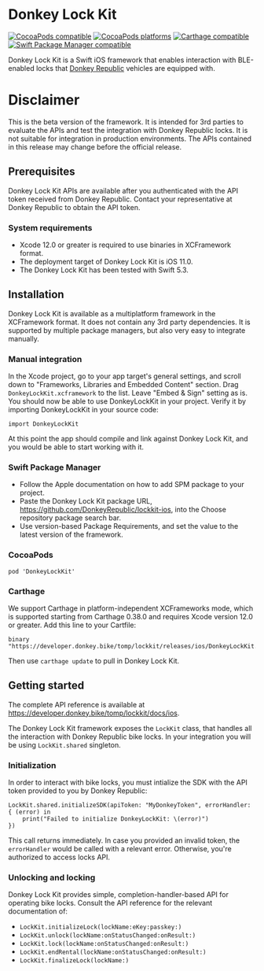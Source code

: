 # Donkey Lock Kit

[![CocoaPods compatible](https://img.shields.io/cocoapods/v/DonkeyLockKit.svg)](https://img.shields.io/cocoapods/v/DonkeyLockKit.svg)
[![CocoaPods platforms](https://img.shields.io/cocoapods/p/DonkeyLockKit.svg)](https://img.shields.io/cocoapods/p/DonkeyLockKit.svg)
[![Carthage compatible](https://img.shields.io/badge/Carthage-compatible-success)](https://github.com/Carthage/Carthage)
[![Swift Package Manager compatible](https://img.shields.io/badge/SPM-compatible-success)](https://swift.org/package-manager/)


Donkey Lock Kit is a Swift iOS framework that enables interaction with
BLE-enabled locks that [Donkey Republic](https://donkey.bike) vehicles are
equipped with.

# Disclaimer

This is the beta version of the framework. It is intended for 3rd parties to
evaluate the APIs and test the integration with Donkey Republic locks. It is
not suitable for integration in production environments. The APIs contained in
this release may change before the official release.


## Prerequisites

Donkey Lock Kit APIs are available after you authenticated with the API token
received from Donkey Republic. Contact your representative at Donkey Republic
to obtain the API token.

### System requirements

* Xcode 12.0 or greater is required to use binaries in XCFramework format.
* The deployment target of Donkey Lock Kit is iOS 11.0.
* The Donkey Lock Kit has been tested with Swift 5.3.


## Installation

Donkey Lock Kit is available as a multiplatform framework in the XCFramework
format. It does not contain any 3rd party dependencies. It is supported by
multiple package managers, but also very easy to integrate manually.

### Manual integration

In the Xcode project, go to your app target's general settings, and scroll down
to "Frameworks, Libraries and Embedded Content" section. Drag
`DonkeyLockKit.xcframework` to the list. Leave "Embed & Sign" setting as is.
You should now be able to use DonkeyLockKit in your project. Verify it by
importing DonkeyLockKit in your source code:

    import DonkeyLockKit

At this point the app should compile and link against Donkey Lock Kit, and you
would be able to start working with it.

### Swift Package Manager

* Follow the Apple documentation on how to add SPM package to your project.
* Paste the Donkey Lock Kit package URL, https://github.com/DonkeyRepublic/lockkit-ios, into the Choose repository package search bar.
* Use version-based Package Requirements, and set the value to the latest version of the framework.

### CocoaPods

    pod 'DonkeyLockKit'

### Carthage

We support Carthage in platform-independent XCFrameworks mode, which is
supported starting from Carthage 0.38.0 and requires Xcode version 12.0 or
greater. Add this line to your Cartfile:

    binary "https://developer.donkey.bike/tomp/lockkit/releases/ios/DonkeyLockKit.json"

Then use `carthage update` to pull in Donkey Lock Kit.


## Getting started

The complete API reference is available at https://developer.donkey.bike/tomp/lockkit/docs/ios.

The Donkey Lock Kit framework exposes the `LockKit` class, that handles all the
interaction with Donkey Republic bike locks. In your integration you will be
using `LockKit.shared` singleton.

### Initialization

In order to interact with bike locks, you must intialize the SDK with the API
token provided to you by Donkey Republic:

    LockKit.shared.initializeSDK(apiToken: "MyDonkeyToken", errorHandler: { (error) in
        print("Failed to initialize DonkeyLockKit: \(error)")
    })

This call returns immediately. In case you provided an invalid token, the
`errorHandler` would be called with a relevant error. Otherwise, you're
authorized to access locks API.

### Unlocking and locking

Donkey Lock Kit provides simple, completion-handler-based API for operating
bike locks. Consult the API reference for the relevant documentation of:

* `LockKit.initializeLock(lockName:eKey:passkey:)`
* `LockKit.unlock(lockName:onStatusChanged:onResult:)`
* `LockKit.lock(lockName:onStatusChanged:onResult:)`
* `LockKit.endRental(lockName:onStatusChanged:onResult:)`
* `LockKit.finalizeLock(lockName:)`
